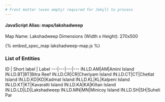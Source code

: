 ```yaml
---
# Front matter (even empty) required for Jekyll to process
---
```


#### JavaScript Alias: maps/lakshadweep

Map Name: Lakshadweep
Dimensions (Width x Height): 270x500




{% embed_spec_map lakshadweep-map.js %}

### List of Entities

ID | Short label | Label
---|---|---|---
IN.LD.AM|AM|Amini Island
IN.LD.BT|BT|Bitra Reef
IN.LD.CR|CR|Cheriyam Island
IN.LD.CT|CT|Chetlat Island
IN.LD.KD|KD|Kadmat Island
IN.LD.KL|KL|Kalpeni Island
IN.LD.KT|KT|Kavaratti Island
IN.LD.KA|KA|Kiltan Island
IN.LD.LD|LD|Lakshadweep
IN.LD.MN|MN|Minicoy Island
IN.LD.SH|SH|Suheli Par